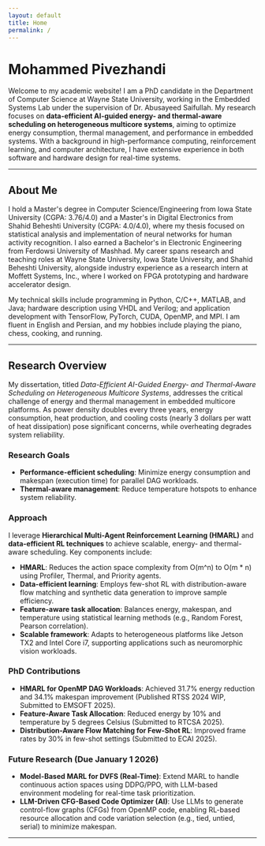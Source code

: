 ```yaml
---
layout: default
title: Home
permalink: /
---
```

# Mohammed Pivezhandi

Welcome to my academic website! I am a PhD candidate in the Department of Computer Science at Wayne State University, working in the Embedded Systems Lab under the supervision of Dr. Abusayeed Saifullah. My research focuses on **data-efficient AI-guided energy- and thermal-aware scheduling on heterogeneous multicore systems**, aiming to optimize energy consumption, thermal management, and performance in embedded systems. With a background in high-performance computing, reinforcement learning, and computer architecture, I have extensive experience in both software and hardware design for real-time systems.

---

## About Me

I hold a Master's degree in Computer Science/Engineering from Iowa State University (CGPA: 3.76/4.0) and a Master's in Digital Electronics from Shahid Beheshti University (CGPA: 4.0/4.0), where my thesis focused on statistical analysis and implementation of neural networks for human activity recognition. I also earned a Bachelor's in Electronic Engineering from Ferdowsi University of Mashhad. My career spans research and teaching roles at Wayne State University, Iowa State University, and Shahid Beheshti University, alongside industry experience as a research intern at Moffett Systems, Inc., where I worked on FPGA prototyping and hardware accelerator design.

My technical skills include programming in Python, C/C++, MATLAB, and Java; hardware description using VHDL and Verilog; and application development with TensorFlow, PyTorch, CUDA, OpenMP, and MPI. I am fluent in English and Persian, and my hobbies include playing the piano, chess, cooking, and running.

---

## Research Overview

My dissertation, titled *Data-Efficient AI-Guided Energy- and Thermal-Aware Scheduling on Heterogeneous Multicore Systems*, addresses the critical challenge of energy and thermal management in embedded multicore platforms. As power density doubles every three years, energy consumption, heat production, and cooling costs (nearly 3 dollars per watt of heat dissipation) pose significant concerns, while overheating degrades system reliability.

### Research Goals

- **Performance-efficient scheduling**: Minimize energy consumption and makespan (execution time) for parallel DAG workloads.
- **Thermal-aware management**: Reduce temperature hotspots to enhance system reliability.

### Approach

I leverage **Hierarchical Multi-Agent Reinforcement Learning (HMARL)** and **data-efficient RL techniques** to achieve scalable, energy- and thermal-aware scheduling. Key components include:

- **HMARL**: Reduces the action space complexity from O(m^n) to O(m * n) using Profiler, Thermal, and Priority agents.
- **Data-efficient learning**: Employs few-shot RL with distribution-aware flow matching and synthetic data generation to improve sample efficiency.
- **Feature-aware task allocation**: Balances energy, makespan, and temperature using statistical learning methods (e.g., Random Forest, Pearson correlation).
- **Scalable framework**: Adapts to heterogeneous platforms like Jetson TX2 and Intel Core i7, supporting applications such as neuromorphic vision workloads.

### PhD Contributions

- **HMARL for OpenMP DAG Workloads**: Achieved 31.7% energy reduction and 34.1% makespan improvement (Published RTSS 2024 WIP, Submitted to EMSOFT 2025).
- **Feature-Aware Task Allocation**: Reduced energy by 10% and temperature by 5 degrees Celsius (Submitted to RTCSA 2025).
- **Distribution-Aware Flow Matching for Few-Shot RL**: Improved frame rates by 30% in few-shot settings (Submitted to ECAI 2025).

### Future Research (Due January 1 2026)

- **Model-Based MARL for DVFS (Real-Time)**: Extend MARL to handle continuous action spaces using DDPG/PPO, with LLM-based environment modeling for real-time task prioritization.
- **LLM-Driven CFG-Based Code Optimizer (AI)**: Use LLMs to generate control-flow graphs (CFGs) from OpenMP code, enabling RL-based resource allocation and code variation selection (e.g., tied, untied, serial) to minimize makespan.

---
